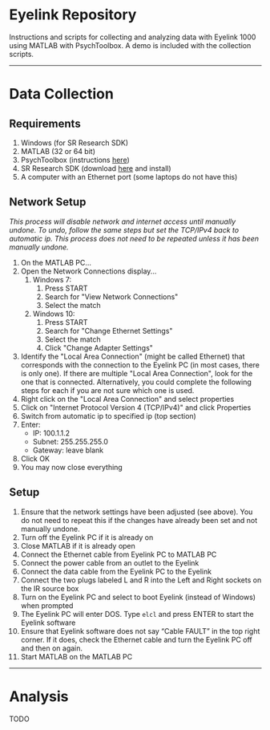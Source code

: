 # Eyelink Repository
Instructions and scripts for collecting and analyzing data with Eyelink 1000 using MATLAB with PsychToolbox. A demo is included with the collection scripts.

---

# Data Collection

## Requirements
1. Windows (for SR Research SDK)
1. MATLAB (32 or 64 bit)
1. PsychToolbox (instructions [here](http://psychtoolbox.org/download))
1. SR Research SDK (download [here](http://download.sr-support.com/displaysoftwarerelease/EyeLinkDevKit_Windows_1.11.5.zip) and install)
1. A computer with an Ethernet port (some laptops do not have this)

## Network Setup
*This process will disable network and internet access until manually undone. To undo, follow the same steps but set the TCP/IPv4 back to automatic ip. This process does not need to be repeated unless it has been manually undone.*
1. On the MATLAB PC...
1. Open the Network Connections display...
    1. Windows 7:
        1. Press START
        1. Search for "View Network Connections"
        1. Select the match
    1. Windows 10:
        1. Press START
        1. Search for "Change Ethernet Settings"
        1. Select the match
        1. Click "Change Adapter Settings"
1. Identify the "Local Area Connection" (might be called Ethernet) that corresponds with the connection to the Eyelink PC (in most cases, there is only one). If there are multiple "Local Area Connection", look for the one that is connected. Alternatively, you could complete the following steps for each if you are not sure which one is used.
1. Right click on the "Local Area Connection" and select properties
1. Click on "Internet Protocol Version 4 (TCP/IPv4)" and click Properties
1. Switch from automatic ip to specified ip (top section)
1. Enter:
    * IP: 100.1.1.2
    * Subnet: 255.255.255.0
    * Gateway: leave blank
1. Click OK
1. You may now close everything

## Setup
1. Ensure that the network settings have been adjusted (see above). You do not need to repeat this if the changes have already been set and not manually undone.
1. Turn off the Eyelink PC if it is already on
1. Close MATLAB if it is already open
1. Connect the Ethernet cable from Eyelink PC to MATLAB PC
1. Connect the power cable from an outlet to the Eyelink
1. Connect the data cable from the Eyelink PC to the Eyelink
1. Connect the two plugs labeled L and R into the Left and Right sockets on the IR source box
1. Turn on the Eyelink PC and select to boot Eyelink (instead of Windows) when prompted
1. The Eyelink PC will enter DOS. Type `elcl` and press ENTER to start the Eyelink software
1. Ensure that Eyelink software does not say “Cable FAULT” in the top right corner. If it does, check the Ethernet cable and turn the Eyelink PC off and then on again.
1. Start MATLAB on the MATLAB PC

---

# Analysis

TODO
